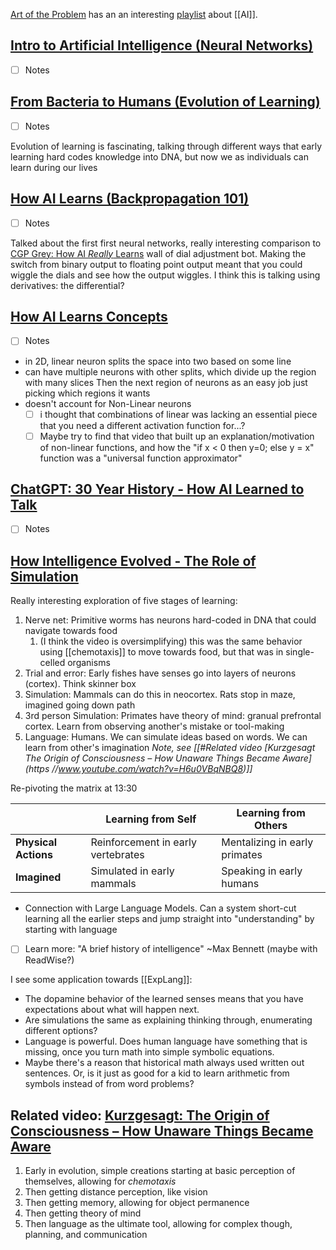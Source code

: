 [Art of the Problem](https://www.youtube.com/@ArtOfTheProblem) has an an interesting [playlist](https://www.youtube.com/playlist?list=PLbg3ZX2pWlgKV8K6bFJr5dhM7oOClExUJ) about [[AI]].

## [Intro to Artificial Intelligence (Neural Networks)](https://www.youtube.com/watch?v=YulgDAaHBKw)
- [ ] Notes
## [From Bacteria to Humans (Evolution of Learning)](https://www.youtube.com/watch?v=yLAwDEfzqRw)
- [ ] Notes

Evolution of learning is fascinating, talking through different ways that early learning hard codes knowledge into DNA, but now we as individuals can learn during our lives
## [How AI Learns (Backpropagation 101)](https://www.youtube.com/watch?v=r1U6fenGTrU)
- [ ] Notes

Talked about the first first neural networks, really interesting comparison to [CGP Grey: How AI *Really* Learns](https://youtu.be/wvWpdrfoEv0?si=az0uD5X6Ssc9i9b8&t=56) wall of dial adjustment bot.
Making the switch from binary output to floating point output meant that you could wiggle the dials and see how the output wiggles. I think this is talking using derivatives: the differential?


## [How AI Learns Concepts](https://www.youtube.com/watch?v=e5xKayCBOeU)
- [ ] Notes

- in 2D, linear neuron splits the space into two based on some line
- can have multiple neurons with other splits, which divide up the region with many slices 
Then the next region of neurons as an easy job just picking which regions it wants 
- doesn't account for Non-Linear neurons
	- [ ] i thought that combinations of linear was lacking an essential piece that you need a different activation function for...?
	- [ ] Maybe try to find that video that built up an explanation/motivation of non-linear functions, and how the "if x < 0 then y=0; else y = x" function was a "universal function approximator"

## [ChatGPT: 30 Year History - How AI Learned to Talk](https://www.youtube.com/watch?v=OFS90-FX6pg)
- [ ] Notes
## [How Intelligence Evolved - The Role of Simulation](https://www.youtube.com/watch?v=5EcQ1IcEMFQ)
Really interesting exploration of five stages of learning:
1. Nerve net: Primitive worms has neurons hard-coded in DNA that could navigate towards food
	1. (I think the video is oversimplifying) this was the same behavior using [[chemotaxis]] to move towards food, but that was in single-celled organisms
2. Trial and error: Early fishes have senses go into layers of neurons (cortex). Think skinner box
3. Simulation: Mammals can do this in neocortex. Rats stop in maze, imagined going down path
4. 3rd person Simulation: Primates have theory of mind: granual prefrontal cortex. Learn from observing another's mistake or tool-making
5. Language: Humans. We can simulate ideas based on words. We can learn from other's imagination
*Note, see [[#Related video [Kurzgesagt The Origin of Consciousness – How Unaware Things Became Aware](https //www.youtube.com/watch?v=H6u0VBqNBQ8)]]*

Re-pivoting the matrix at 13:30

|                      | Learning from Self                 | Learning from Others          |
| -------------------- | ---------------------------------- | ----------------------------- |
| **Physical Actions** | Reinforcement in early vertebrates | Mentalizing in early primates |
| **Imagined**         | Simulated in early mammals         | Speaking in early humans      |

- Connection with Large Language Models. Can a system short-cut learning all the earlier steps and jump straight into "understanding" by starting with language

- [ ] Learn more: "A brief history of intelligence" ~Max Bennett (maybe with ReadWise?)

I see some application towards [[ExpLang]]:
- The dopamine behavior of the learned senses means that you have expectations about what will happen next.
- Are simulations the same as explaining thinking through, enumerating different options?
- Language is powerful. Does human language have something that is missing, once you turn math into simple symbolic equations. 
- Maybe there's a reason that historical math always used written out sentences. Or, is it just as good for a kid to learn arithmetic from symbols instead of from word problems? 

## Related video:  [Kurzgesagt: The Origin of Consciousness – How Unaware Things Became Aware](https://www.youtube.com/watch?v=H6u0VBqNBQ8)
1. Early in evolution, simple creations starting at basic perception of themselves, allowing for *chemotaxis*
2. Then getting distance perception, like vision
3. Then getting memory, allowing for object permanence
4. Then getting theory of mind
5. Then language as the ultimate tool, allowing for complex though, planning, and communication
